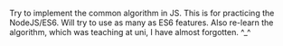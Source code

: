 Try to implement the common algorithm in JS.
This is for practicing the NodeJS/ES6. Will try to use as many as ES6 features.
Also re-learn the algorithm, which was teaching at uni, I have almost forgotten. ^_^